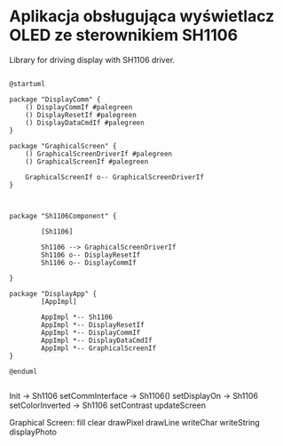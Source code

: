 # Aplikacja obsługująca wyświetlacz OLED ze sterownikiem SH1106

Library for driving display with SH1106 driver.

```plantuml

@startuml

package "DisplayComm" {
    () DisplayCommIf #palegreen
    () DisplayResetIf #palegreen
    () DisplayDataCmdIf #palegreen
}

package "GraphicalScreen" {
    () GraphicalScreenDriverIf #palegreen
    () GraphicalScreenIf #palegreen

    GraphicalScreenIf o-- GraphicalScreenDriverIf
}



package "Sh1106Component" {
    
        [Sh1106]

        Sh1106 --> GraphicalScreenDriverIf
        Sh1106 o-- DisplayResetIf
        Sh1106 o-- DisplayCommIf

}

package "DisplayApp" {
        [AppImpl]

        AppImpl *-- Sh1106
        AppImpl *-- DisplayResetIf
        AppImpl *-- DisplayCommIf
        AppImpl *-- DisplayDataCmdIf
        AppImpl *-- GraphicalScreenIf
}

@enduml


```

Init -> Sh1106
setCommInterface -> Sh1106()
setDisplayOn -> Sh1106
setColorInverted -> Sh1106
setContrast 
updateScreen

Graphical Screen:
fill
clear
drawPixel
drawLine
writeChar
writeString
displayPhoto
